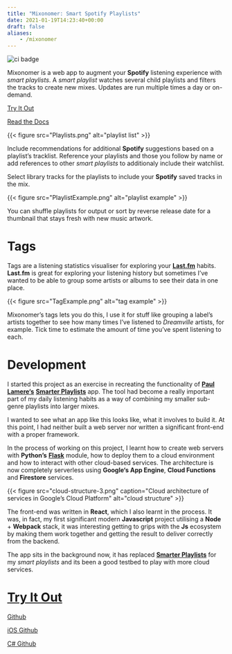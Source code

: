 ```yaml
---
title: "Mixonomer: Smart Spotify Playlists"
date: 2021-01-19T14:23:40+00:00
draft: false
aliases:
    - /mixonomer
---
```


![ci badge](https://github.com/sarsoo/mixonomer/workflows/test%20and%20deploy/badge.svg)

Mixonomer is a web app to augment your __Spotify__ listening experience with _smart playlists_. A _smart playlist_ watches several child playlists and filters the tracks to create new mixes. Updates are run multiple times a day or on-demand.

[Try It Out](https://mixonomer.sarsoo.xyz/)

[Read the Docs](https://docs.mixonomer.sarsoo.xyz/)

{{< figure src="Playlists.png" alt="playlist list" >}}

Include recommendations for additional __Spotify__ suggestions based on a playlist’s tracklist. Reference your playlists and those you follow by name or add references to other _smart playlists_ to additionaly include their watchlist.

Select library tracks for the playlists to include your __Spotify__ saved tracks in the mix.

{{< figure src="PlaylistExample.png" alt="playlist example" >}}

You can shuffle playlists for output or sort by reverse release date for a thumbnail that stays fresh with new music artwork.

# Tags

Tags are a listening statistics visualiser for exploring your [__Last.fm__](https://last.fm) habits. __Last.fm__ is great for exploring your listening history but sometimes I’ve wanted to be able to group some artists or albums to see their data in one place.

{{< figure src="TagExample.png" alt="tag example" >}}

Mixonomer’s tags lets you do this, I use it for stuff like grouping a label’s artists together to see how many times I’ve listened to _Dreamville_ artists, for example. Tick time to estimate the amount of time you’ve spent listening to each.

# Development

I started this project as an exercise in recreating the functionality of [__Paul Lamere‘s__](https://twitter.com/plamere) [__Smarter Playlists__](http://playlistmachinery.com/) app. The tool had become a really important part of my daily listening habits as a way of combining my smaller sub-genre playlists into larger mixes.

I wanted to see what an app like this looks like, what it involves to build it. At this point, I had neither built a web server nor written a significant front-end with a proper framework.

In the process of working on this project, I learnt how to create web servers with __Python’s__ [__Flask__](https://flask.palletsprojects.com/en/1.1.x/) module, how to deploy them to a cloud environment and how to interact with other cloud-based services. The architecture is now completely serverless using __Google‘s App Engine__, __Cloud Functions__ and __Firestore__ services.

{{< figure src="cloud-structure-3.png" caption="Cloud architecture of services in Google’s Cloud Platform" alt="cloud structure" >}}

The front-end was written in __React__, which I also learnt in the process. It was, in fact, my first significant modern __Javascript__ project utilising a __Node__ + __Webpack__ stack, it was interesting getting to grips with the __Js__ ecosystem by making them work together and getting the result to deliver correctly from the backend.

The app sits in the background now, it has replaced [__Smarter Playlists__](http://playlistmachinery.com/) for my _smart playlists_ and its been a good testbed to play with more cloud services.

# [Try It Out](https://mixonomer.sarsoo.xyz/)

[Github](https://github.com/Sarsoo/Mixonomer)

[iOS Github](https://github.com/Sarsoo/Mixonomer-iOS)

[C# Github](https://github.com/Sarsoo/Mixonomer.NET)